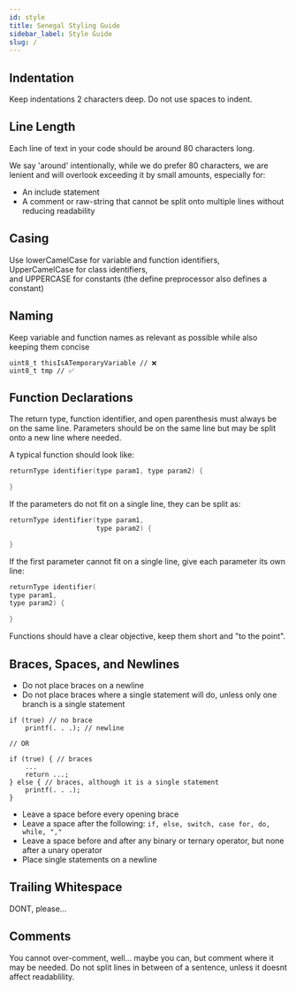 ```yaml
---
id: style
title: Senegal Styling Guide
sidebar_label: Style Guide
slug: /
---
```


## Indentation

Keep indentations 2 characters deep. Do not use spaces to indent.

## Line Length

Each line of text in your code should be around 80 characters long.

We say 'around' intentionally, while we do prefer 80 characters, we are lenient and will overlook exceeding it by small amounts, especially for:

- An include statement
- A comment or raw-string that cannot be split onto multiple lines without reducing readability

## Casing
Use lowerCamelCase for variable and function identifiers,<br/>
UpperCamelCase for class identifiers,<br/>
and UPPERCASE for constants (the define preprocessor also defines a constant)

## Naming
Keep variable and function names as relevant as possible while also keeping them concise

```
uint8_t thisIsATemporaryVariable // ❌
uint8_t tmp // ✅
```

## Function Declarations

The return type, function identifier, and open parenthesis must always be on the same line. Parameters should be on the same line but may be split onto a new line where needed.

A typical function should look like:

```c
returnType identifier(type param1, type param2) {

}
```

If the parameters do not fit on a single line, they can be split as:

```c
returnType identifier(type param1,
                      type param2) {

}
```

If the first parameter cannot fit on a single line, give each parameter its own line:
```c
returnType identifier(
type param1,
type param2) {

}
```

Functions should have a clear objective, keep them short and "to the point".

## Braces, Spaces, and Newlines
- Do not place braces on a newline
- Do not place braces where a single statement will do, unless only one branch is a single statement

```
if (true) // no brace
    printf(. . .); // newline

// OR

if (true) { // braces
    ...
    return ...;
} else { // braces, although it is a single statement 
    printf(. . .); 
}
```

- Leave a space before every opening brace
- Leave a space after the following: `if, else, switch, case for, do, while, ","`
- Leave a space before and after any binary or ternary operator, but none after a unary operator
- Place single statements on a newline

## Trailing Whitespace
DONT, please...

## Comments
You cannot over-comment, well... maybe you can, but comment where it may be needed. Do not split lines in between of a sentence, unless it doesnt affect readablility.
